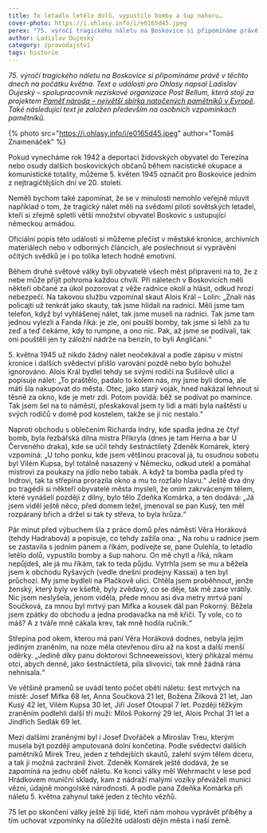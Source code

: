 ```yaml
---
title: To letadlo letělo dolů, vypustilo bomby a šup nahoru…
cover-photo: https://i.ohlasy.info/i/e0165d45.jpeg
perex: "75. výročí tragického náletu na Boskovice si připomínáme právě v těchto dnech na počátku května. Text o události pro ohlasy napsal Ladislav Oujeský, spolupracovník neziskové organizace Post Bellum."
author: Ladislav Oujeský
category: zpravodajství
tags: historie
---
```


*75\. výročí tragického náletu na Boskovice si připomínáme právě v těchto dnech na počátku května. Text o události pro Ohlasy napsal Ladislav Oujeský – spolupracovník neziskové organizace Post Bellum, která stojí za projektem [Paměť národa – největší sbírka natočených pamětníků v Evropě](http://www.pametnaroda.cz). Také následující text je založen především na osobních vzpomínkách pamětníků.*

{% photo src="https://i.ohlasy.info/i/e0165d45.jpeg" author="Tomáš Znamenáček" %}

Pokud vynecháme rok 1942 a deportaci židovských obyvatel do Terezína nebo osudy dalších boskovických občanů během nacistické okupace a komunistické totality, můžeme 5. květen 1945 označit pro Boskovice jedním z nejtragičtějších dní ve 20. století.

Neměli bychom také zapomínat, že se v minulosti nemohlo veřejně mluvit například o tom, že tragický nálet měli na svědomí piloti sovětských letadel, kteří si zřejmě spletli větší množství obyvatel Boskovic s ustupující německou armádou.

Oficiální popis této události si můžeme přečíst v městské kronice, archivních materiálech nebo v odborných článcích, ale poslechnout si vyprávění očitých svědků je i po tolika letech hodně emotivní.

Během druhé světové války byli obyvatelé všech měst připraveni na to, že z nebe může přijít pohroma každou chvíli. Při náletech v Boskovicích měli někteří občané za úkol pozorovat z věže radnice okolí a hlásit, odkud hrozí nebezpečí. Na takovou službu vzpomínal skaut Alois Král – Lolin: „Znali nás policajti už tenkrát jako skauty, tak jsme hlídali na radnici. Měli jsme tam telefon, když byl vyhlášenej nálet, tak jsme museli na radnici. Tak jsme tam jednou vylezli a Fanda říká: je zle, oni pouští bomby, tak jsme si lehli za tu zeď a teď čekáme, kdy to rumpne, a ono nic. Pak, až jsme se podívali, tak oni pouštěli jen ty záložní nádrže na benzín, to byli Angličani.“

5\. května 1945 už nikdo žádný nálet neočekával a podle zápisu v místní kronice i dalších svědectví přišlo varování pozdě nebo bylo bohužel ignorováno.  Alois Král bydlel tehdy se svými rodiči na Sušilově ulici a popisuje nálet: „To praštělo, padalo to kolem nás, my jsme byli doma, ale máti šla nakupovat do města. Otec, jako starý voják, hned nakázal lehnout si těsně za okno, kde je metr zdi. Potom povídá: běž se podívat po mamince. Tak jsem šel na to náměstí, přeskakoval jsem ty lidi a máti byla naštěstí u svých rodičů v domě pod kostelem, takže se jí nic nestalo.“

Naproti obchodu s oblečením Richarda Indry, kde spadla jedna ze čtyř bomb, byla řezbářská dílna mistra Přikryla (dnes je tam Herna a bar U Červeného draka), kde se učil tehdy šestnáctiletý Zdeněk Komárek, který vzpomíná: „U toho ponku, kde jsem většinou pracoval já, tu osudnou sobotu byl Vilém Kupsa, byl totálně nasazený v Německu, odkud utekl a pomáhal mistrovi za poukazy na jídlo nebo tabák. A když ta bomba padla před ty Indrovi, tak ta střepina prorazila okno a mu to rozťalo hlavu.“ Ještě dva dny po tragédii si někteří obyvatelé města mysleli, že oním zakrváceným tělem, které vynášeli později z dílny, bylo tělo Zdeňka Komárka, a ten dodává: „Já jsem viděl ještě něco, před domem ležel, jmenoval se pan Kusý, ten měl rozpáraný břich a držel si tak ty střeva, to byla hrůza.“

Pár minut před výbuchem šla z práce domů přes náměstí Věra Horáková (tehdy Hadrabová) a popisuje, co tehdy zažila ona: „ Na rohu u radnice jsem se zastavila s jedním pánem a říkám, podívejte se, pane Oulehla, to letadlo letělo dolů, vypustilo bomby a šup nahoru. On mě chytl a říká, nikam nepůjdeš, ale já mu říkám, tak to teda půjdu. Vytrhla jsem se mu a běžela jsem k obchodu Ryšavých (vedle dnešní prodejny Kassai) a ten byl průchozí. My jsme bydleli na Plačkově ulici. Chtěla jsem proběhnout, jenže ženský, který byly ve kšeftě, byly zvědavý, co se děje, tak mě zase vrátily. Nic jsem neslyšela, jenom viděla, přede mnou asi dva metry mrtvá paní Součková, za mnou byl mrtvý pan Mifka a kousek dál pan Pokorný. Běžela jsem zpátky do obchodu a jedna prodavačka na mě křičí. Ty vole, co to máš? A z tváře mně cákala krev, tak mně hodila ručník.“ 

Střepina pod okem, kterou má paní Věra Horáková dodnes, nebyla jejím jediným zraněním, na noze měla otevřenou díru až na kost a další menší oděrky. „Jedině díky panu doktorovi Schneeweissovi, který přikázal mému otci, abych denně, jako šestnáctiletá, pila slivovici, tak mně žádná rána nehnisala.“

Ve většině pramenů se uvádí tento počet obětí náletu: šest mrtvých na místě: Josef Mifka 68 let, Anna Součková 21 let, Božena Žilková 21 let, Jan Kusý 42 let, Vilém Kupsa 30 let, Jiří Josef Otoupal 7 let. Později těžkým zraněním podlehli další tři muži: Miloš Pokorný 29 let, Alois Prchal 31 let a Jindřich Sedlák 69 let.

Mezi dalšími zraněnými byl i Josef Dvořáček a Miroslav Treu, kterým musela být později amputovaná dolní končetina. Podle svědectví dalších pamětníků Mirek Treu, jeden z tehdejších skautů, zalehl svým tělem dceru, a tak ji možná zachránil život. Zdeněk Komárek ještě dodává, že se zapomíná na jednu oběť náletu. Ke konci války měl Wehrmacht v lese pod Hrádkovem muniční sklady, kam z nádraží malými vozíky převáželi munici vězni, údajně mongolské národnosti. A podle pana Zdeňka Komárka při náletu 5. května zahynul také jeden z těchto vězňů. 

75 let po skončení války ještě žijí lidé, kteří nám mohou vyprávět příběhy a tím uchovat vzpomínky na důležité události dějin města i naší země.

